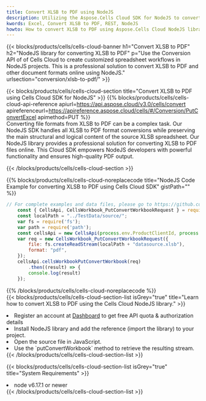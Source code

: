 ```yaml
---
title: Convert XLSB to PDF using NodeJS 
description: Utilizing the Aspose.Cells Cloud SDK for NodeJS to convert a XLSB format file to a PDF format file. 
kwords: Excel, Convert XLSB to PDF, REST, NodeJS
howto: How to convert XLSB to PDF using Aspose.Cells Cloud NodeJS library.
---
```



{{< blocks/products/cells/cells-cloud-banner h1="Convert XLSB to PDF" h2="NodeJS library for converting XLSB to PDF" p="Use the Conversion API of of Cells Cloud to create customized spreadsheet workflows in NodeJS projects. This is a professional solution to convert XLSB to PDF and other document formats online using NodeJS." urlsection="conversion/xlsb-to-pdf/" >}}

{{< blocks/products/cells/cells-cloud-section  title="Convert XLSB to PDF using Cells Cloud SDK for NodeJS" >}}
{{% blocks/products/cells/cells-cloud-api-reference  apiurl=https://api.aspose.cloud/v3.0/cells/convert  apireferenceurl=https://apireference.aspose.cloud/cells/#/Conversion/PutConvertExcel  apimethod=PUT %}}
<br/>
Converting file formats from XLSB to PDF can be a complex task. Our NodeJS SDK handles all XLSB to PDF format conversions while preserving the main structural and logical content of the source XLSB spreadsheet. Our NodeJS library provides a professional solution for converting XLSB to PDF files online. This Cloud SDK empowers NodeJS developers with powerful functionality and ensures high-quality PDF output.

{{< /blocks/products/cells/cells-cloud-section >}}

{{% blocks/products/cells/cells-cloud-noreplacecode title="NodeJS Code Example for converting XLSB to PDF using Cells Cloud SDK" gistPath="" %}}
 
```js
// For complete examples and data files, please go to https://github.com/aspose-cells-cloud/aspose-cells-cloud-node/
    const { CellsApi, CellsWorkbook_PutConvertWorkbookRequest } = require("asposecellscloud");
    const localPath = "../TestData/source/";
    var fs = require('fs');
    var path = require('path');
    const cellsApi = new CellsApi(process.env.ProductClientId, process.env.ProductClientSecret);
    var req = new CellsWorkbook_PutConvertWorkbookRequest({
        file: fs.createReadStream(localPath + "datasource.xlsb"),
        format: "pdf",
    });
    cellsApi.cellsWorkbookPutConvertWorkbook(req)
        .then((result) => {
        console.log(result)
    });
```
 
{{% /blocks/products/cells/cells-cloud-noreplacecode  %}}
<br/>
{{< blocks/products/cells/cells-cloud-section-list isGrey="true"  title="Learn how to convert XLSB to PDF using the Cells Cloud NodeJS library." >}}
<li>Register an account at <a href="https://dashboard.aspose.cloud/">Dashboard</a> to get free API quota & authorization details</li>
<li>Install NodeJS library and add the reference (import the library) to your project.</li>
<li>Open the source file in JavaScript.</li>
<li>Use the `putConvertWorkbook` method to retrieve the resulting stream.</li>
{{< /blocks/products/cells/cells-cloud-section-list >}}

{{< blocks/products/cells/cells-cloud-section-list isGrey="true"  title="System Requirements" >}}
<li>node v6.17.1 or newer</li>
{{< /blocks/products/cells/cells-cloud-section-list >}}
